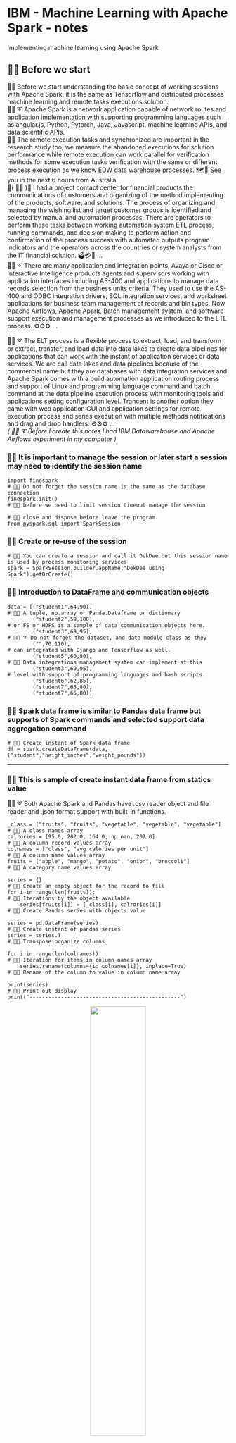 # IBM - Machine Learning with Apache Spark - notes
Implementing machine learning using Apache Spark

## 🧸💬 Before we start

🧸💬 Before we start understanding the basic concept of working sessions with Apache Spark, it is the same as Tensorflow and distributed processes machine learning and remote tasks executions solution. </br>
🐑💬 ➰ Apache Spark is a network application capable of network routes and application implementation with supporting programming languages such as angular.js, Python, Pytorch, Java, Javascript, machine learning APIs, and data scientific APIs. </br>
🦤💬 The remote execution tasks and synchronized are important in the research study too, we measure the abandoned executions for solution performance while remote execution can work parallel for verification methods for some execution tasks verification with the same or different process execution as we know EDW data warehouse processes. 🗺️💬 See you in the next 6 hours from Australia. </br>
💃( 👩‍🏫 )💬 I had a project contact center for financial products the communications of customers and organizing of the method implementing of the products, software, and solutions. The process of organizing and managing the wishing list and target customer groups is identified and selected by manual and automation processes. There are operators to perform these tasks between working automation system ETL process, running commands, and decision making to perform action and confirmation of the process success with automated outputs program indicators and the operators across the countries or system analysts from the IT financial solution. 🗳️💳🧾 ...</br>
🐑💬 ➰ There are many application and integration points, Avaya or Cisco or Interactive Intelligence products agents and supervisors working with application interfaces including AS-400 and applications to manage data records selection from the business units criteria. They used to use the AS-400 and ODBC integration drivers, SQL integration services, and worksheet applications for business team management of records and bin types. Now Apache Airflows, Apache Apark, Batch management system, and software support execution and management processes as we introduced to the ETL process. ⚙️⚙️⚙️ ...</br>
</br>
🐑💬 ➰ The ELT process is a flexible process to extract, load, and transform or extract, transfer, and load data into data lakes to create data pipelines for applications that can work with the instant of application services or data services. We are call data lakes and data pipelines because of the commercial name but they are databases with data integration services and Apache Spark comes with a build automation application routing process and support of Linux and programming language command and batch command at the data pipeline execution process with monitoring tools and applications setting configuration level. Trancent is another option they came with web application GUI and application settings for remote execution process and series execution with multiple methods notifications and drag and drop handlers. ⚙️⚙️⚙️ ...</br>
*( 🐑💬 ➰  Before I create this notes I had IBM Datawarehouse and Apache Airflows experiment in my computer )*  </br>

### 🧸💬 It is important to manage the session or later start a session may need to identify the session name

```
import findspark                                                         # 🧸💬 Do not forget the session name is the same as the database connection
findspark.init()                                                         # 🧸💬 before we need to limit session timeout manage the session
                                                                         # 🧸💬 close and dispose before leave the program.
from pyspark.sql import SparkSession
```

### 🧸💬 Create or re-use of the session

```
# 🧸💬 You can create a session and call it DekDee but this session name is used by process monitoring services
spark = SparkSession.builder.appName("DekDee using Spark").getOrCreate() 
```

### 🧸💬 Introduction to DataFrame and communication objects

```
data = [("student1",64,90),                                               # 🧸💬 A tuple, np.array or Panda.Dataframe or dictionary 
        ("student2",59,100),                                              # or FS or HDFS is a sample of data communication objects here.
        ("student3",69,95),                                               # 🐑💬 ➰ Do not forget the dataset, and data module class as they 
        ("",70,110),                                                      # can integrated with Django and Tensorflow as well.
        ("student5",60,80),                                               # 🐐💬 Data integrations management system can implement at this 
        ("student3",69,95),                                               # level with support of programming languages and bash scripts.
        ("student6",62,85),
        ("student7",65,80),
        ("student7",65,80)]
```

### 🧸💬 Spark data frame is similar to Pandas data frame but supports of Spark commands and selected support data aggregation command

```
# 🧸💬 Create instant of Spark data frame
df = spark.createDataFrame(data, ["student","height_inches","weight_pounds"])
```

- - -

### 🧸💬 This is sample of create instant data frame from statics value

🐑💬 ➰  Both Apache Spark and Pandas have .csv reader object and file reader and .json format support with built-in functions. </br>

```
_class = ["fruits", "fruits", "vegetable", "vegetable", "vegetable"]      # 🧸💬 A class names array
calrories = [95.0, 202.0, 164.0, np.nan, 207.0]                           # 🧸💬 A column record values array
colnames = ["class", "avg calories per unit"]                             # 🧸💬 A column name values array
fruits = ["apple", "mango", "potato", "onion", "broccoli"]                # 🧸💬 A category name values array

series = {}                                                               # 🧸💬 Create an empty object for the record to fill
for i in range(len(fruits)):                                              # 🧸💬 Iterations by the object available
    series[fruits[i]] = [_class[i], calrories[i]]                         # 🧸💬 Create Pandas series with objects value
    
series = pd.DataFrame(series)                                             # 🧸💬 Create instant of pandas series
series = series.T                                                         # 🧸💬 Transpose organize columns

for i in range(len(colnames)):                                            # 🧸💬 Iteration for items in column names array
    series.rename(columns={i: colnames[i]}, inplace=True)                 # 🧸💬 Rename of the column to value in column name array

print(series)                                                             # 🧸💬 Print out display
print("------------------------------------------------")
```

<p align="center" width="100%">
    <img width="50%" src="https://github.com/jkaewprateep/machinelearning_apachespark/blob/main/01.png">
</p>
🐑💬 ➰ 🤫 Example of IBM data warehouse exames

- - -

## ETL processes

```
df = spark.read.csv("student-hw.csv", header=True, inferSchema=True)       # 🧸💬 Read dataset from file
df.write.mode("overwrite").parquet("student-hw.parquet")                   # 🧸💬 Write parquet file
df = spark.read.parquet("student-hw-single.parquet")                       # 🧸💬 Read parquet file
df = df.withColumn("height_centimeters", expr("height_inches * 2.54"))     # 🧸💬 Create new column from expression
df.write.mode("overwrite").csv("student_transformed.csv", header=True)     # 🧸💬 Save to .csv file
spark.stop()                                                               # 🧸💬 Remove and dispose of the session as an initial state we discussed
```

## Display data frame to console or output stream IO target

```
df.show(truncate = False)                                                  # 🧸💬 The saem as Pandas dataframe.show()
```

<p align="center" width="100%">
    <img width="50%" src="https://github.com/jkaewprateep/machinelearning_apachespark/blob/main/02.png">
</p>
🐑💬 ➰ 🤫 Apache Spark support of both Spark native, work compatibility, and expression string. </br>

## Word phase tokenizers

```
from pyspark.ml.feature import Tokenizer                                   # 🧸💬 Import Spark Tokenizer library

tokenizer = Tokenizer(inputCol="sentence", outputCol="words")              # 🧸💬 Create tokenizer instant object
token_df = tokenizer.transform(df)                                         # 🧸💬 Apply tokenizer and setting to target dataframe
token_df.show(truncate=False)                                              # 🧸💬 Display of the tokenized dataframe
```

🐑💬 ➰ I will explain NLTK for natural language processing and Tensorflow vocaburay and tokenizer too to support multiple task assignments. </br>
👧💬 🎈 ``` Warning it may contain of encoding/decoding value and loves song letter ``` </br>

<p align="center" width="100%">
    <img width="50%" src="https://github.com/jkaewprateep/machinelearning_apachespark/blob/main/03.png">
</p>
🐑💬 ➰ 🤫 Word combination is not new and introduced in a unique word processing program for command translation or speech composition. </br>
🛥️💬 He mails you everyday ... </br>

### TensorFlow sample encoder/decoder using data model and vocaurary

```
text = "I love cats"                                                       # 🧸💬 Sample word string input
# 🧸💬 Simple tokenizer you can apply an alpha function or specification-related token you to apply.
tokenizer = tf.keras.preprocessing.text.Tokenizer(num_words=10000, oov_token='<oov>')
tokenizer.fit_on_texts([text])                                             # 🧸💬 Break input word by tokenizer
```

```
text = "I love cats"                                                       # 🧸💬 Sample word string input
# 🧸💬 Sample of vocabulary as spherical secrete codes 
vocab = [ "a", "b", "c", "d", "e", "f", "g", "h", "I", "j", "k", "l", "m", "n", "o", "p", "q", "r", "s", "t", "u", "v", "w", "x", "y", "z", "_" ]
# 🧸💬 Sample of input data or output from the previous token
data = tf.constant([["_", "_", "_", "I"], ["l", "o", "v", "e"], ["c", "a", "t", "s"]])

# 🧸💬 Define network custom layer for string lookup vocabulary
layer = tf.keras.layers.StringLookup(vocabulary=vocab)
sequences_mapping_string = layer(data)                                     # 🧸💬 Apply instant setting to target input
# 🧸💬 Reshape of the output
sequences_mapping_string = tf.constant( sequences_mapping_string, shape=(1,12) )
```

[data model and vocaburary]( https://github.com/jkaewprateep/Simple_encode_decode/blob/main/README.md ) </br>
[speriral secret for networks comm exames]( https://github.com/jkaewprateep/SphericalSecreteWord/blob/main/sample2 ) </br>

## Vectorization ( 🐑💬 ➰ Data model is already vector by vocabulary lookup )

```
from pyspark.ml.feature import CountVectorizer                             # 🧸💬 Import count vector library

cv = CountVectorizer(inputCol="words", outputCol="features")               # 🧸💬 Create instant of count vector with settings
model = cv.fit(textdata)                                                   # 🧸💬 Create instant of a linear model with learning
result = model.transform(textdata)                                         # 🧸💬 Transform target input data, apply any data with shape equal
result.show(truncate=False)                                                # 🧸💬 Display results or IO output
```

<p align="center" width="100%">
    <img width="80%" src="https://github.com/jkaewprateep/machinelearning_apachespark/blob/main/04.png">
</p>
🐑💬 ➰ 🤫 Compacts and can be synchronized as WinZip compression because one-hot vector lookup for table and dictionary </br>

## NLTK and implementation

## The n-grams word tokenizers and speech engine processing

## Attention networks
